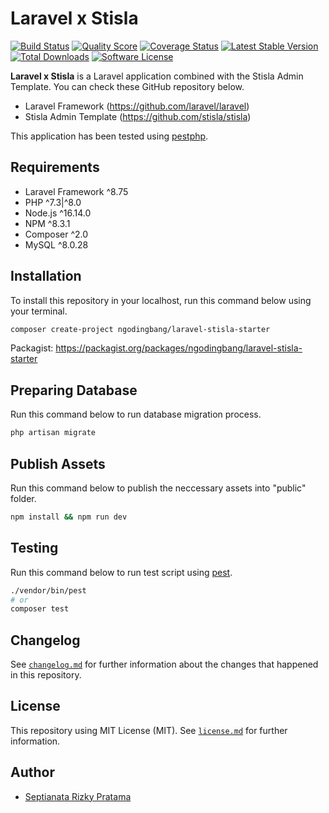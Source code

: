 # Laravel x Stisla

[![Build Status](https://github.com/ngodingbang/laravel-stisla-starter/actions/workflows/test.yml/badge.svg)](https://github.com/ngodingbang/laravel-stisla-starter/actions)
[![Quality Score](https://img.shields.io/scrutinizer/g/ngodingbang/laravel-stisla-starter.svg?style=flat)](https://scrutinizer-ci.com/g/ngodingbang/laravel-stisla-starter)
[![Coverage Status](https://coveralls.io/repos/github/ngodingbang/laravel-stisla-starter/badge.svg)](https://coveralls.io/github/ngodingbang/laravel-stisla-starter)
[![Latest Stable Version](https://poser.pugx.org/ngodingbang/laravel-stisla-starter/v/stable.svg)](https://packagist.org/packages/ngodingbang/laravel-stisla-starter)
[![Total Downloads](https://poser.pugx.org/ngodingbang/laravel-stisla-starter/d/total.svg)](https://packagist.org/packages/ngodingbang/laravel-stisla-starter)
[![Software License](https://poser.pugx.org/ngodingbang/laravel-stisla-starter/license.svg)](https://packagist.org/packages/ngodingbang/laravel-stisla-starter)

**Laravel x Stisla** is a Laravel application combined with the Stisla Admin Template. You can check these GitHub repository below.

- Laravel Framework (https://github.com/laravel/laravel)
- Stisla Admin Template (https://github.com/stisla/stisla)

This application has been tested using [pestphp](https://pestphp.com).

## Requirements

- Laravel Framework ^8.75
- PHP ^7.3|^8.0
- Node.js ^16.14.0
- NPM ^8.3.1
- Composer ^2.0
- MySQL ^8.0.28

## Installation

To install this repository in your localhost, run this command below using your terminal.

```bash
composer create-project ngodingbang/laravel-stisla-starter
```

Packagist: https://packagist.org/packages/ngodingbang/laravel-stisla-starter

## Preparing Database
Run this command below to run database migration process.

```bash
php artisan migrate
```

## Publish Assets
Run this command below to publish the neccessary assets into "public" folder.

```bash
npm install && npm run dev
```

## Testing

Run this command below to run test script using [pest](https://pestphp.com/).

```bash
./vendor/bin/pest
# or
composer test
```

## Changelog

See [`changelog.md`](CHANGELOG.md) for further information about the changes that happened in this repository.

## License

This repository using MIT License (MIT). See [`license.md`](LICENSE.md) for further information.

## Author

- [Septianata Rizky Pratama](https://github.com/ngodingbang)
